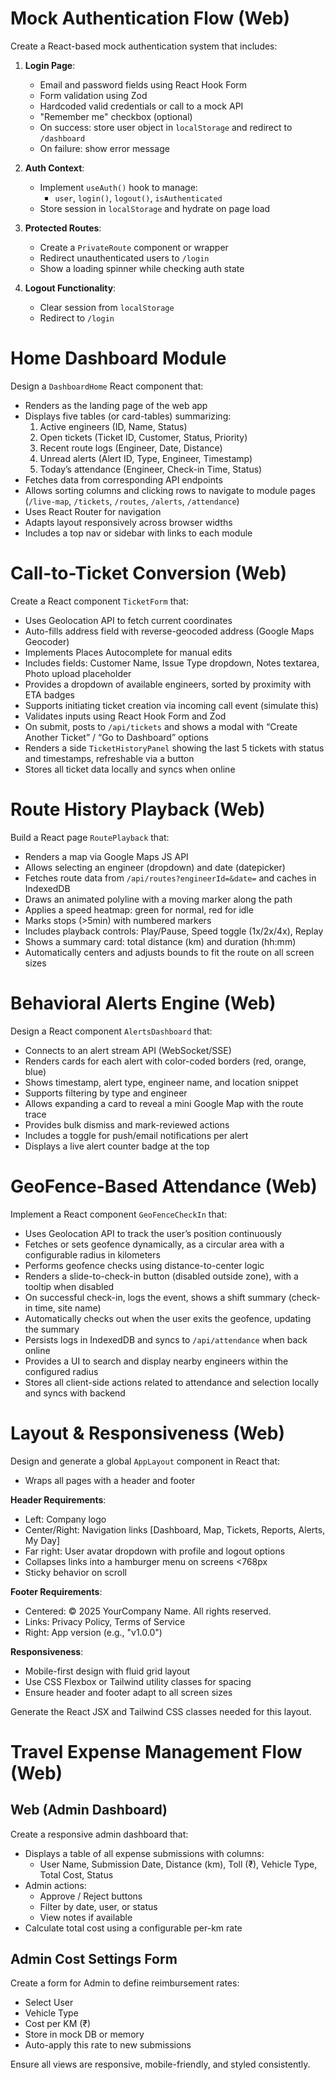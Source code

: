# Mock Authentication Flow (Web)

Create a React-based mock authentication system that includes:

1. **Login Page**:
   - Email and password fields using React Hook Form
   - Form validation using Zod
   - Hardcoded valid credentials or call to a mock API
   - "Remember me" checkbox (optional)
   - On success: store user object in `localStorage` and redirect to `/dashboard`
   - On failure: show error message

2. **Auth Context**:
   - Implement `useAuth()` hook to manage:
     - `user`, `login()`, `logout()`, `isAuthenticated`
   - Store session in `localStorage` and hydrate on page load

3. **Protected Routes**:
   - Create a `PrivateRoute` component or wrapper
   - Redirect unauthenticated users to `/login`
   - Show a loading spinner while checking auth state

4. **Logout Functionality**:
   - Clear session from `localStorage`
   - Redirect to `/login`


# Home Dashboard Module

Design a `DashboardHome` React component that:
- Renders as the landing page of the web app
- Displays five tables (or card-tables) summarizing:
  1. Active engineers (ID, Name, Status)
  2. Open tickets (Ticket ID, Customer, Status, Priority)
  3. Recent route logs (Engineer, Date, Distance)
  4. Unread alerts (Alert ID, Type, Engineer, Timestamp)
  5. Today’s attendance (Engineer, Check-in Time, Status)
- Fetches data from corresponding API endpoints
- Allows sorting columns and clicking rows to navigate to module pages (`/live-map`, `/tickets`, `/routes`, `/alerts`, `/attendance`)
- Uses React Router for navigation
- Adapts layout responsively across browser widths
- Includes a top nav or sidebar with links to each module


# Call-to-Ticket Conversion (Web)

Create a React component `TicketForm` that:
- Uses Geolocation API to fetch current coordinates
- Auto-fills address field with reverse-geocoded address (Google Maps Geocoder)
- Implements Places Autocomplete for manual edits
- Includes fields: Customer Name, Issue Type dropdown, Notes textarea, Photo upload placeholder
- Provides a dropdown of available engineers, sorted by proximity with ETA badges
- Supports initiating ticket creation via incoming call event (simulate this)
- Validates inputs using React Hook Form and Zod
- On submit, posts to `/api/tickets` and shows a modal with “Create Another Ticket” / “Go to Dashboard” options
- Renders a side `TicketHistoryPanel` showing the last 5 tickets with status and timestamps, refreshable via a button
- Stores all ticket data locally and syncs when online

# Route History Playback (Web)

Build a React page `RoutePlayback` that:
- Renders a map via Google Maps JS API
- Allows selecting an engineer (dropdown) and date (datepicker)
- Fetches route data from `/api/routes?engineerId=&date=` and caches in IndexedDB
- Draws an animated polyline with a moving marker along the path
- Applies a speed heatmap: green for normal, red for idle
- Marks stops (>5min) with numbered markers
- Includes playback controls: Play/Pause, Speed toggle (1x/2x/4x), Replay
- Shows a summary card: total distance (km) and duration (hh:mm)
- Automatically centers and adjusts bounds to fit the route on all screen sizes

# Behavioral Alerts Engine (Web)

Design a React component `AlertsDashboard` that:
- Connects to an alert stream API (WebSocket/SSE)
- Renders cards for each alert with color-coded borders (red, orange, blue)
- Shows timestamp, alert type, engineer name, and location snippet
- Supports filtering by type and engineer
- Allows expanding a card to reveal a mini Google Map with the route trace
- Provides bulk dismiss and mark-reviewed actions
- Includes a toggle for push/email notifications per alert
- Displays a live alert counter badge at the top

# GeoFence-Based Attendance (Web)

Implement a React component `GeoFenceCheckIn` that:
- Uses Geolocation API to track the user’s position continuously
- Fetches or sets geofence dynamically, as a circular area with a configurable radius in kilometers
- Performs geofence checks using distance-to-center logic
- Renders a slide-to-check-in button (disabled outside zone), with a tooltip when disabled
- On successful check-in, logs the event, shows a shift summary (check-in time, site name)
- Automatically checks out when the user exits the geofence, updating the summary
- Persists logs in IndexedDB and syncs to `/api/attendance` when back online
- Provides a UI to search and display nearby engineers within the configured radius
- Stores all client-side actions related to attendance and selection locally and syncs with backend

# Layout & Responsiveness (Web)

Design and generate a global `AppLayout` component in React that:
- Wraps all pages with a header and footer

**Header Requirements**:
- Left: Company logo
- Center/Right: Navigation links [Dashboard, Map, Tickets, Reports, Alerts, My Day]
- Far right: User avatar dropdown with profile and logout options
- Collapses links into a hamburger menu on screens <768px
- Sticky behavior on scroll

**Footer Requirements**:
- Centered: © 2025 YourCompany Name. All rights reserved.
- Links: Privacy Policy, Terms of Service
- Right: App version (e.g., "v1.0.0")

**Responsiveness**:
- Mobile-first design with fluid grid layout
- Use CSS Flexbox or Tailwind utility classes for spacing
- Ensure header and footer adapt to all screen sizes

Generate the React JSX and Tailwind CSS classes needed for this layout.

# Travel Expense Management Flow (Web)

## Web (Admin Dashboard)

Create a responsive admin dashboard that:
- Displays a table of all expense submissions with columns:
  - User Name, Submission Date, Distance (km), Toll (₹), Vehicle Type, Total Cost, Status
- Admin actions:
  - Approve / Reject buttons
  - Filter by date, user, or status
  - View notes if available
- Calculate total cost using a configurable per-km rate

## Admin Cost Settings Form

Create a form for Admin to define reimbursement rates:
- Select User
- Vehicle Type
- Cost per KM (₹)
- Store in mock DB or memory
- Auto-apply this rate to new submissions

Ensure all views are responsive, mobile-friendly, and styled consistently.